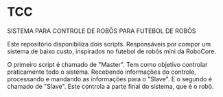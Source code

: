 # TCC
SISTEMA PARA CONTROLE DE ROBÔS PARA FUTEBOL DE ROBÔS

Este repositório disponibiliza dois scripts. Responsáveis por compor um sistema de baixo custo, inspirados no futebol de robôs mini da RoboCore.

O primeiro script é chamado de "Master". Tem como objetivo controlar praticamente todo o sistema. Recebendo informações do controle, processando e mandando as informações para o "Slave". 
E o segundo é chamado de "Slave". Este controla a parte final do sistema, que é o robô.
